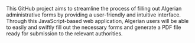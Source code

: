 This GitHub project aims to streamline the process of filling out Algerian administrative forms by providing a user-friendly and intuitive interface. Through this JavaScript-based web application, Algerian users will be able to easily and swiftly fill out the necessary forms and generate a PDF file ready for submission to the relevant authorities.